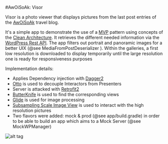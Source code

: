 #AwOiSoAk: Visor

Visor is a photo viewer that displays pictures from the last post entries
of the [AwOiSoAk](http://www.awoisoak.com) travel blog.

It's a simple app to demonstrate the use of a [MVP](https://github.com/googlesamples/android-architecture) pattern using concepts of the [Clean Architecture](https://8thlight.com/blog/uncle-bob/2012/08/13/the-clean-architecture.html).
It retrieves the different needed information via the [WordPress Rest API](https://developer.wordpress.org/rest-api/).
The app filters out portrait and panoramic images for a better UIX (@see MediaFromPostDeserializer ).
Within the galleries, a first low resolution is downloaded to display temporarily until the large resolution one is ready for responsiveness purposes 

Implementation details:

- Applies Dependency injection with [Dagger2](https://google.github.io/dagger/)
- [Otto](http://square.github.io/otto/) is used to decouple Interactors from Presenters
- Server is attacked with [Retrofit2](http://square.github.io/retrofit/)
- [ButterKnife](http://jakewharton.github.io/butterknife/) is used to find the corresponding views
- [Glide](https://github.com/bumptech/glide) is used for image processing
- [Subsampling Scale Image View](https://github.com/davemorrissey/subsampling-scale-image-view) is used to interact with the high resolution pictures
- Two flavors were added: mock & prod (@see app/build.gradle) in order to be able to build an app which aims to a Mock Server (@see MockWPManager)



![alt tag](http://awoisoak.com/public/app1.jpg)
